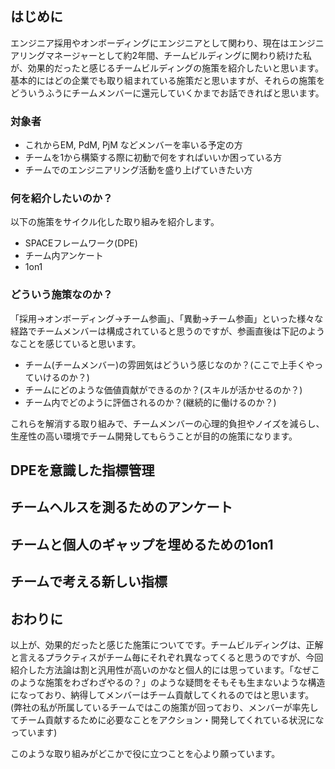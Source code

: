 ## はじめに

エンジニア採用やオンボーディングにエンジニアとして関わり、現在はエンジニアリングマネージャーとして約2年間、チームビルディングに関わり続けた私が、効果的だったと感じるチームビルディングの施策を紹介したいと思います。
基本的にはどの企業でも取り組まれている施策だと思いますが、それらの施策をどういうふうにチームメンバーに還元していくかまでお話できればと思います。

### 対象者

- これからEM, PdM, PjM などメンバーを率いる予定の方
- チームを1から構築する際に初動で何をすればいいか困っている方
- チームでのエンジニアリング活動を盛り上げていきたい方

### 何を紹介したいのか？

以下の施策をサイクル化した取り組みを紹介します。

- SPACEフレームワーク(DPE)
- チーム内アンケート
- 1on1

### どういう施策なのか？

「採用→オンボーディング→チーム参画」、「異動→チーム参画」といった様々な経路でチームメンバーは構成されていると思うのですが、参画直後は下記のようなことを感じていると思います。

- チーム(チームメンバー)の雰囲気はどういう感じなのか？(ここで上手くやっていけるのか？)
- チームにどのような価値貢献ができるのか？(スキルが活かせるのか？)
- チーム内でどのように評価されるのか？(継続的に働けるのか？)

これらを解消する取り組みで、チームメンバーの心理的負担やノイズを減らし、生産性の高い環境でチーム開発してもらうことが目的の施策になります。

## DPEを意識した指標管理

## チームヘルスを測るためのアンケート

## チームと個人のギャップを埋めるための1on1

## チームで考える新しい指標

## おわりに

以上が、効果的だったと感じた施策についてです。チームビルディングは、正解と言えるプラクティスがチーム毎にそれぞれ異なってくると思うのですが、今回紹介した方法論は割と汎用性が高いのかなと個人的には思っています。「なぜこのような施策をわざわざやるの？」のような疑問をそもそも生まないような構造になっており、納得してメンバーはチーム貢献してくれるのではと思います。(弊社の私が所属しているチームではこの施策が回っており、メンバーが率先してチーム貢献するために必要なことをアクション・開発してくれている状況になっています)

このような取り組みがどこかで役に立つことを心より願っています。
